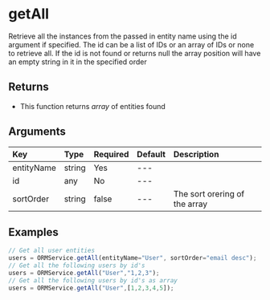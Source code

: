 # getAll

Retrieve all the instances from the passed in entity name using the id argument if specified. The id can be a list of IDs or an array of IDs or none to retrieve all. If the id is not found or returns null the array position will have an empty string in it in the specified order

## Returns

* This function returns _array_ of entities found

## Arguments

| Key | Type | Required | Default | Description |
| :--- | :--- | :--- | :--- | :--- |
| entityName | string | Yes | --- |  |
| id | any | No | --- |  |
| sortOrder | string | false | --- | The sort orering of the array |

## Examples

```javascript
// Get all user entities
users = ORMService.getAll(entityName="User", sortOrder="email desc");
// Get all the following users by id's
users = ORMService.getAll("User","1,2,3");
// Get all the following users by id's as array
users = ORMService.getAll("User",[1,2,3,4,5]);
```

